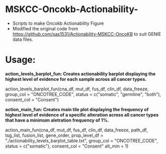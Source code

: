 # MSKCC-Oncokb-Actionability-
- Scripts to make Oncokb Actionability Figure
- Modified the original code from https://github.com/sas1531/Actionability-MSKCC-OncoKB to suit GENIE data files.

# Usage:

**action_levels_barplot_fun: Creates actionability barplot displaying the highest level of evidence for each sample across all cancer types.**

action_levels_barplot_fun(cna_df, mut_df, fus_df, clin_df, data_freeze,
                          group_col = "ONCOTREE_CODE",
                          status = c("somatic", "germline", "both"),
                          consent_col = "Consent") 

****action_main_fun: Creates main tile plot displaying the frequency of highest level of evidence of a specific alteration across all cancer types that have a minimum aletration frequency of 1%.****

action_main_fun(cna_df, mut_df, fus_df, clin_df, data_freeze,
                path_df, tsg_list, fusion_list, gene_order,
                prop_level_df = "./actionability_levels_barplot_table.txt",
                group_col = "ONCOTREE_CODE",
                status = c("somatic"),
                consent_col = "Consent"
                alt_min = 1)

                
